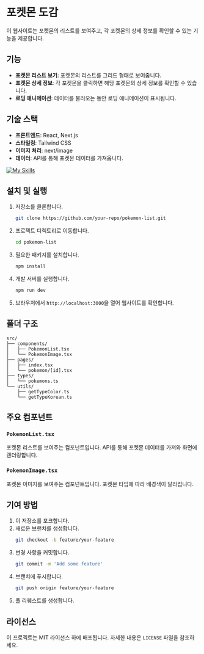 # 포켓몬 도감

이 웹사이트는 포켓몬의 리스트를 보여주고, 각 포켓몬의 상세 정보를 확인할 수 있는 기능을 제공합니다.

## 기능

- **포켓몬 리스트 보기**: 포켓몬의 리스트를 그리드 형태로 보여줍니다.
- **포켓몬 상세 정보**: 각 포켓몬을 클릭하면 해당 포켓몬의 상세 정보를 확인할 수 있습니다.
- **로딩 애니메이션**: 데이터를 불러오는 동안 로딩 애니메이션이 표시됩니다.

## 기술 스택

- **프론트엔드**: React, Next.js
- **스타일링**: Tailwind CSS
- **이미지 처리**: next/image
- **데이터**: API를 통해 포켓몬 데이터를 가져옵니다.

[![My Skills](https://skillicons.dev/icons?i=ts,react,nextjs,git,&theme=light)](https://skillicons.dev)

## 설치 및 실행

1. 저장소를 클론합니다.
    ```bash
    git clone https://github.com/your-repo/pokemon-list.git
    ```
2. 프로젝트 디렉토리로 이동합니다.
    ```bash
    cd pokemon-list
    ```
3. 필요한 패키지를 설치합니다.
    ```bash
    npm install
    ```
4. 개발 서버를 실행합니다.
    ```bash
    npm run dev
    ```
5. 브라우저에서 `http://localhost:3000`을 열어 웹사이트를 확인합니다.

## 폴더 구조

```plaintext
src/
├── components/
│   ├── PokemonList.tsx
│   └── PokemonImage.tsx
├── pages/
│   ├── index.tsx
│   └── pokemon/[id].tsx
├── types/
│   └── pokemons.ts
└── utils/
    ├── getTypeColor.ts
    └── getTypeKorean.ts
```

## 주요 컴포넌트

### `PokemonList.tsx`

포켓몬 리스트를 보여주는 컴포넌트입니다. API를 통해 포켓몬 데이터를 가져와 화면에 렌더링합니다.

### `PokemonImage.tsx`

포켓몬 이미지를 보여주는 컴포넌트입니다. 포켓몬 타입에 따라 배경색이 달라집니다.

## 기여 방법

1. 이 저장소를 포크합니다.
2. 새로운 브랜치를 생성합니다.
    ```bash
    git checkout -b feature/your-feature
    ```
3. 변경 사항을 커밋합니다.
    ```bash
    git commit -m 'Add some feature'
    ```
4. 브랜치에 푸시합니다.
    ```bash
    git push origin feature/your-feature
    ```
5. 풀 리퀘스트를 생성합니다.

## 라이선스

이 프로젝트는 MIT 라이선스 하에 배포됩니다. 자세한 내용은 `LICENSE` 파일을 참조하세요.
```
